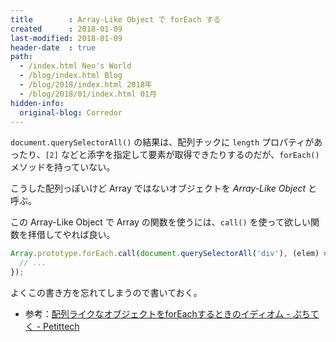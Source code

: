```yaml
---
title        : Array-Like Object で forEach する
created      : 2018-01-09
last-modified: 2018-01-09
header-date  : true
path:
  - /index.html Neo's World
  - /blog/index.html Blog
  - /blog/2018/index.html 2018年
  - /blog/2018/01/index.html 01月
hidden-info:
  original-blog: Corredor
---
```


`document.querySelectorAll()` の結果は、配列チックに `length` プロパティがあったり、`[2]` などと添字を指定して要素が取得できたりするのだが、`forEach()` メソッドを持っていない。

こうした配列っぽいけど Array ではないオブジェクトを *Array-Like Object* と呼ぶ。

この Array-Like Object で Array の関数を使うには、`call()` を使って欲しい関数を拝借してやれば良い。

```javascript
Array.prototype.forEach.call(document.querySelectorAll('div'), (elem) => {
  // ...
});
```

よくこの書き方を忘れてしまうので書いておく。

- 参考：[配列ライクなオブジェクトをforEachするときのイディオム - ぷちてく - Petittech](http://ptech.g.hatena.ne.jp/noromanba/20120521/1337639496)
